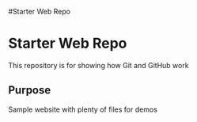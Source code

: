#Starter Web Repo
# Starter Web Repo

This repository is for showing how Git and GitHub work

## Purpose

Sample website with plenty of files for demos

